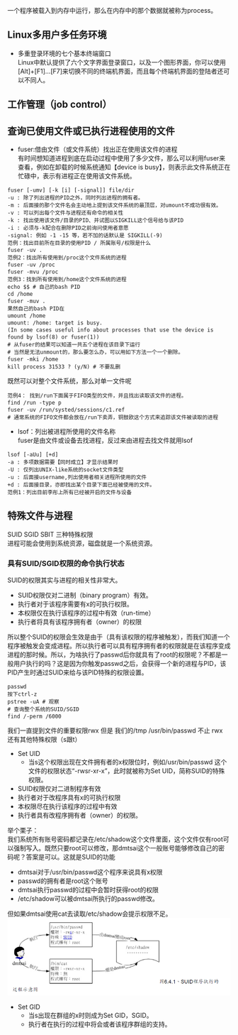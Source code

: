 一个程序被载入到内存中运行，那么在内存中的那个数据就被称为process。
## Linux多用户多任务环境
- 多重登录环境的七个基本终端窗口  
  Linux中默认提供了六个文字界面登录窗口，以及一个图形界面，你可以使用[Alt]+[F1]...[F7]来切换不同的终端机界面，而且每个终端机界面的登陆者还可以不同人。
## 工作管理（job control）

## 查询已使用文件或已执行进程使用的文件
- fuser:借由文件（或文件系统）找出正在使用该文件的进程  
有时间想知道进程到底在启动过程中使用了多少文件，那么可以利用fuser来查看，例如在卸载的时候系统通知【device is busy】，则表示此文件系统正在忙碌中，表示有进程正在使用该文件系统。
```
fuser [-umv] [-k [i] [-signal]] file/dir
-u : 除了列出进程的PID之外，同时列出进程的拥有者。
-m : 后面接的那个文件名会主动地上提到该文件系统的最顶层，对umount不成功很有效。
-v : 可以列出每个文件与进程还有命令的相关性
-k : 找出使用该文件/目录的PID、并试图以SIGKILL这个信号给与该PID
-i : 必须与-k配合在删除PID之前询问使用者意愿
-signal: 例如 -1 -15 等，若不加的话默认是 SIGKILL(-9)
范例：找出目前所在目录的使用PID / 所属账号/权限是什么
fuser -uv .
范例2：找出所有使用到/proc这个文件系统的进程
fuser -uv /proc
fuser -mvu /proc
范例3：找到所有使用到/home这个文件系统的进程
echo $$ # 自己的bash PID
cd /home
fuser -muv .
果然自己的bash PID在
umount /home
umount: /home: target is busy.
(In some cases useful info about processes that use the device is found by lsof(8) or fuser(1))
# 从fuser的结果可以知道一共五个进程在该目录下运行
# 当然是无法unmount的，那么要怎么办，可以用如下方法一个一个删除。
fuser -mki /home
kill process 31533 ? (y/N) # 不要乱删
```
既然可以对整个文件系统，那么对单一文件呢
```
范例4： 找到/run下面属于FIFO类型的文件，并且找出读取该文件的进程。
find /run -type p
fuser -uv /run/systed/sessions/c1.ref
# 通常系统的FIFO文件都会放在/run下卖弄，铜鼓欧这个方式来追踪该文件被读取的进程
```
- lsof：列出被进程所使用的文件名称  
fuser是由文件或设备去找进程，反过来由进程去找文件就用lsof

```
lsof [-aUu] [+d]
-a : 多项数据需要【同时成立】才显示结果时
-U : 仅列出UNIX-like系统的socket文件类型
-u : 后面接username,列出使用者相关进程所使用的文件
+d : 后面接目录，亦即找出某个目录下面已经被使用的文件。
范例1：列出目前李彤上所有已经被开启的文件与设备

```

特殊文件与进程
---
SUID SGID SBIT 三种特殊权限  
进程可能会使用到系统资源，磁盘就是一个系统资源。

### 具有SUID/SGID权限的命令执行状态
SUID的权限其实与进程的相关性非常大。
- SUID权限仅对二进制（binary program）有效。
- 执行者对于该程序需要有x的可执行权限。
- 本权限仅在执行该程序的过程中有效（run-time）
- 执行者将具有该程序拥有者（owner）的权限

所以整个SUID的权限会生效是由于（具有该权限的程序被触发），而我们知道一个程序被触发会变成进程。所以执行者可以具有程序拥有者的权限就是在该程序变成进程的那时候。所以，为啥执行了passwd后你就具有了root的权限呢？不都是一般用户执行的吗？这是因为你触发passwd之后，会获得一个新的进程与PID，该PID产生时通过SUID来给与该PID特殊的权限设置。
```
passwd
按下ctrl-z
pstree -uA # 观察
# 查询整个系统的SUID/SGID
find /-perm /6000
```

我们一直提到文件的重要权限rwx 但是 我们的/tmp /usr/bin/passwd 不止 rwx 还有其他特殊权限（s跟t）

- Set UID   
  - 当s这个权限出现在文件拥有者的x权限位时，例如/usr/bin/passwd 这个文件的权限状态“-rwsr-xr-x”，此时就被称为Set UID，简称SUID的特殊权限。
- SUID权限仅对二进制程序有效
- 执行者对于改程序具有x的可执行权限
- 本权限尽在执行该程序的过程中有效
- 执行者具有改程序拥有者（owner）的权限。
  
举个栗子：  
我们系统所有账号密码都记录在/etc/shadow这个文件里面，这个文件仅有root可以强制写入。既然只要root可以修改，那dmtsai这个一般账号能够修改自己的密码呢？答案是可以。这就是SUID的功能  
- dmtsai对于/usr/bin/passwd这个程序来说具有x权限
- passwd的拥有者是root这个账号
- dmtsai执行passwd的过程中会暂时获得root的权限
- /etc/shadow可以被dmtsai所执行的passwd修改。
  
但如果dmtsai使用cat去读取/etc/shadow会提示权限不足。
![SUID程序执行过程](../images/Linux/Linux_2021-02-24_10-07-22.png)

- Set GID
  - 当s出现在群组的x时则成为Set GID，SGID。
  - 执行者在执行的过程中将会或者该程序群组的支持。
  